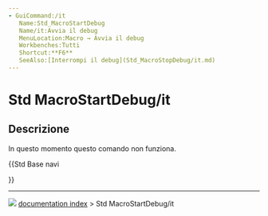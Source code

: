 ```yaml
---
- GuiCommand:/it
   Name:Std_MacroStartDebug
   Name/it:Avvia il debug
   MenuLocation:Macro → Avvia il debug
   Workbenches:Tutti
   Shortcut:**F6**
   SeeAlso:[Interrompi il debug](Std_MacroStopDebug/it.md)
---
```


# Std MacroStartDebug/it

## Descrizione

In questo momento questo comando non funziona.





{{Std Base navi

}}



---
![](images/Button_right.svg) [documentation index](../README.md) > Std MacroStartDebug/it
